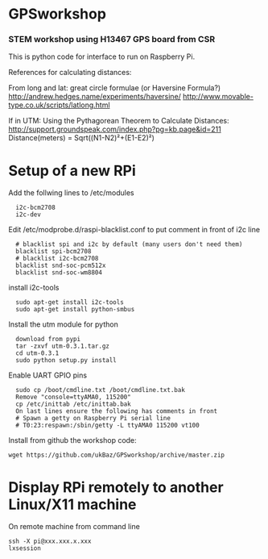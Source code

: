 # GPSworkshop

### STEM workshop using H13467 GPS board from CSR

This is python code for interface to run on Raspberry Pi.


References for calculating distances:

From long and lat:
great circle formulae (or Haversine Formula?)
http://andrew.hedges.name/experiments/haversine/
http://www.movable-type.co.uk/scripts/latlong.html

If in UTM:
Using the Pythagorean Theorem to Calculate Distances:
http://support.groundspeak.com/index.php?pg=kb.page&id=211
Distance(meters) = Sqrt((N1-N2)²+(E1-E2)²)

# Setup of a new RPi
Add the follwing lines to /etc/modules
```
  i2c-bcm2708
  i2c-dev
```

Edit /etc/modprobe.d/raspi-blacklist.conf to put comment in front of i2c line
```
  # blacklist spi and i2c by default (many users don't need them)
  blacklist spi-bcm2708
  # blacklist i2c-bcm2708
  blacklist snd-soc-pcm512x
  blacklist snd-soc-wm8804
```
install i2c-tools
```
  sudo apt-get install i2c-tools
  sudo apt-get install python-smbus
```
Install the utm module for python
```
  download from pypi
  tar -zxvf utm-0.3.1.tar.gz
  cd utm-0.3.1
  sudo python setup.py install
```

Enable UART GPIO pins
```
  sudo cp /boot/cmdline.txt /boot/cmdline.txt.bak
  Remove "console=ttyAMA0, 115200"
  cp /etc/inittab /etc/inittab.bak
  On last lines ensure the following has comments in front
  # Spawn a getty on Raspberry Pi serial line
  # T0:23:respawn:/sbin/getty -L ttyAMA0 115200 vt100
```

Install from github the workshop code:
```
wget https://github.com/ukBaz/GPSworkshop/archive/master.zip
```

# Display RPi remotely to another Linux/X11 machine
On remote machine from command line
```
ssh -X pi@xxx.xxx.x.xxx
lxsession
```
